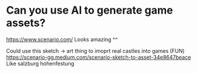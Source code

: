 # Can you use AI to generate game assets?

https://www.scenario.com/
Looks amazing ^^


Could use this sketch -> art thing to imoprt real castles into games (FUN) 
https://scenario-gg.medium.com/scenario-sketch-to-asset-34e8647beace
Like salzburg hohenfestung 
